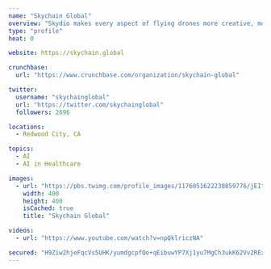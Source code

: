 ```yaml
---
name: "Skychain Global"
overview: "Skydio makes every aspect of flying drones more creative, more fun, more useful, and less stressful with groundbreaking artificial intelligence."
type: "profile"
heat: 0

website: https://skychain.global

crunchbase:
  url: "https://www.crunchbase.com/organization/skychain-global"

twitter:
  username: "skychainglobal"
  url: "https://twitter.com/skychainglobal"
  followers: 2696

locations:
  - Redwood City, CA

topics:
  - AI
  - AI in Healthcare

images:
  - url: "https://pbs.twimg.com/profile_images/1176051622230859776/jEIttImc_400x400.jpg"
    width: 400
    height: 400
    isCached: true
    title: "Skychain Global"

videos:
  - url: "https://www.youtube.com/watch?v=npQklriczNA"

secured: "H9Ziw2hjeFqcVs5UHK/yumdgcpfQo+qEibuwYP7Xj1yu7MgCh3ukK62Vv2RExpHLqAkQfTirJQZ1c4G5c10b/LfNQ7F03DyFYo4Cw/ZzF0Ueqt9h6B66ckw94unsBBJZ7VcLkYiSRKl+1kBukot1S9SqvQfRFKP2t3RpMgNxdSG3Ha79ty4oEWyPDilsnEb3+Whg34IMM0z5mCtAzvdR+PCg3LB5S1G3spU/Nth+2Wrs9NMXzF0c9LkaKztD4buJQqYBcgxpUOrghaPLkYFT8I3d1pJ/dm1mAujPhjDQO1NtWoTh//kQK4EDf9w1+K1u3HlHZhXKq/EZpFXtSNoLFlrJEEnLkW6Av5Bf3IeR52l6DMNDW6pyk/lq2SdycFT8;nVuU4M++zyux7UV05wHFjA=="
---
```


